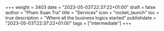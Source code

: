 +++
weight = 3403
date = "2023-05-03T22:37:22+01:00"
draft = false
author = "Pham Xuan Tra"
title = "Services"
icon = "rocket_launch"
toc = true
description = "Where all the business logics started"
publishdate = "2023-05-03T22:37:22+01:00"
tags = ["intermediate"]
+++
